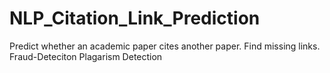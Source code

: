 # NLP_Citation_Link_Prediction
Predict whether an academic paper cites another paper. Find missing links. Fraud-Deteciton Plagarism Detection
